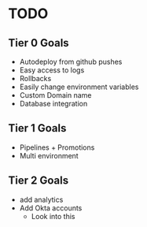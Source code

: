 # TODO



## Tier 0 Goals
- Autodeploy from github pushes
- Easy access to logs
- Rollbacks
- Easily change environment variables
- Custom Domain name
- Database integration



## Tier 1 Goals
- Pipelines + Promotions
- Multi environment



## Tier 2 Goals
- add analytics
- Add Okta accounts
	- Look into this